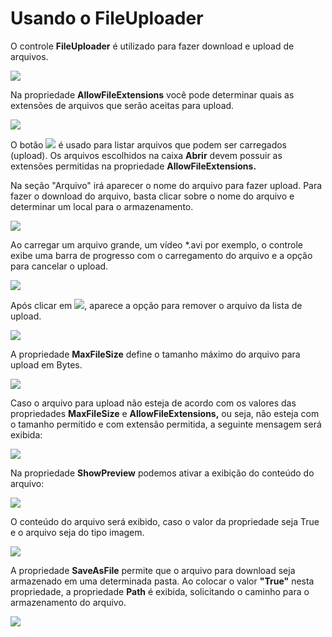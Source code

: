 # Usando o FileUploader

O controle **FileUploader** é utilizado para fazer download e upload de arquivos.

![](http://www.gvinci.com.br/manual/fileupload1.zoom71.png)

Na propriedade **AllowFileExtensions** você pode determinar quais as extensões de arquivos que serão aceitas para upload.

![](http://www.gvinci.com.br/manual/allowfileextensions.png)

O botão ![](http://www.gvinci.com.br/manual/abrirfu.png) é usado para listar arquivos que podem ser carregados \(upload\). Os arquivos escolhidos na caixa **Abrir** devem possuir as extensões permitidas na propriedade **AllowFileExtensions.**

Na seção "Arquivo" irá aparecer o nome do arquivo para fazer upload. Para fazer o download do arquivo, basta clicar sobre o nome do arquivo e determinar um local para o armazenamento.

![](http://www.gvinci.com.br/manual/nomearquivofu.png)

Ao carregar um arquivo grande, um vídeo \*.avi por exemplo, o controle exibe uma barra de progresso com o carregamento do arquivo e a opção para cancelar o upload.

![](http://www.gvinci.com.br/manual/fuloading.png)

Após clicar em ![](http://www.gvinci.com.br/manual/cancelfu.png), aparece a opção para remover o arquivo da lista de upload.

![](http://www.gvinci.com.br/manual/removefu.png)

A propriedade **MaxFileSize** define o tamanho máximo do arquivo para upload em Bytes.

![](http://www.gvinci.com.br/manual/maxfilesize.png)

Caso o arquivo para upload não esteja de acordo com os valores das propriedades **MaxFileSize** e **AllowFileExtensions,** ou seja, não esteja com o tamanho permitido e com extensão permitida, a seguinte mensagem será exibida:

![](http://www.gvinci.com.br/manual/arquivoinvalidofu.zoom93.png)

Na propriedade **ShowPreview** podemos ativar a exibição do conteúdo do arquivo:

![](http://www.gvinci.com.br/manual/showpreviewfu.png)

O conteúdo do arquivo será exibido, caso o valor da propriedade seja True e o arquivo seja do tipo imagem.

![](http://www.gvinci.com.br/manual/beachfu.png)

A propriedade **SaveAsFile** permite que o arquivo para download seja armazenado em uma determinada pasta. Ao colocar o valor **"True"** nesta propriedade, a propriedade **Path** é exibida, solicitando o caminho para o armazenamento do arquivo.

![](http://www.gvinci.com.br/manual/saveasfile.png)

